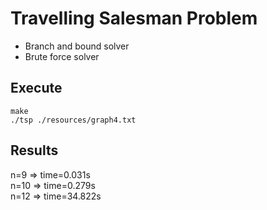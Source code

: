 # Travelling Salesman Problem

* Branch and bound solver
* Brute force solver

## Execute

```
make
./tsp ./resources/graph4.txt
```
## Results

n=9 => time=0.031s\
n=10 => time=0.279s\
n=12 => time=34.822s
